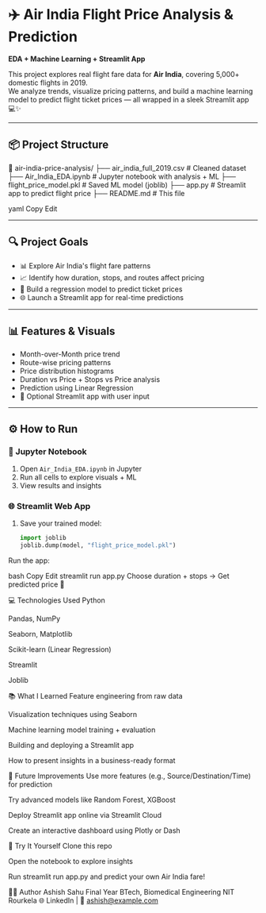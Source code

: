 # ✈️ Air India Flight Price Analysis & Prediction  
**EDA + Machine Learning + Streamlit App**

This project explores real flight fare data for **Air India**, covering 5,000+ domestic flights in 2019.  
We analyze trends, visualize pricing patterns, and build a machine learning model to predict flight ticket prices — all wrapped in a sleek Streamlit app 💻✨

---

## 📦 Project Structure

📁 air-india-price-analysis/
├── air_india_full_2019.csv # Cleaned dataset
├── Air_India_EDA.ipynb # Jupyter notebook with analysis + ML
├── flight_price_model.pkl # Saved ML model (joblib)
├── app.py # Streamlit app to predict flight price
├── README.md # This file

yaml
Copy
Edit

---

## 🔍 Project Goals

- 📊 Explore Air India's flight fare patterns  
- 📈 Identify how duration, stops, and routes affect pricing  
- 🧠 Build a regression model to predict ticket prices  
- 🌐 Launch a Streamlit app for real-time predictions

---

## 📊 Features & Visuals

- Month-over-Month price trend  
- Route-wise pricing patterns  
- Price distribution histograms  
- Duration vs Price + Stops vs Price analysis  
- Prediction using Linear Regression  
- 🔮 Optional Streamlit app with user input

---

## ⚙️ How to Run

### 🧪 Jupyter Notebook
1. Open `Air_India_EDA.ipynb` in Jupyter  
2. Run all cells to explore visuals + ML  
3. View results and insights  

### 🌐 Streamlit Web App
1. Save your trained model:
   ```python
   import joblib  
   joblib.dump(model, "flight_price_model.pkl")
Run the app:

bash
Copy
Edit
streamlit run app.py
Choose duration + stops → Get predicted price 🔮

💻 Technologies Used
Python

Pandas, NumPy

Seaborn, Matplotlib

Scikit-learn (Linear Regression)

Streamlit

Joblib

📚 What I Learned
Feature engineering from raw data

Visualization techniques using Seaborn

Machine learning model training + evaluation

Building and deploying a Streamlit app

How to present insights in a business-ready format

🧠 Future Improvements
Use more features (e.g., Source/Destination/Time) for prediction

Try advanced models like Random Forest, XGBoost

Deploy Streamlit app online via Streamlit Cloud

Create an interactive dashboard using Plotly or Dash

🚀 Try It Yourself
Clone this repo

Open the notebook to explore insights

Run streamlit run app.py and predict your own Air India fare!

🙋‍♂️ Author
Ashish Sahu
Final Year BTech, Biomedical Engineering
NIT Rourkela
🌐 LinkedIn | 💌 ashish@example.com

